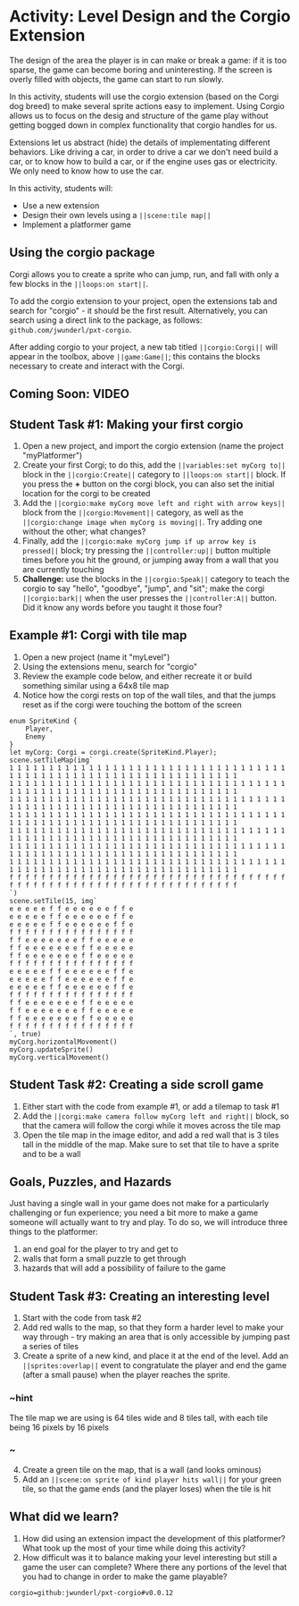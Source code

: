 # Activity: Level Design and the Corgio Extension

The design of the area the player is in can make or break a game: if it is too sparse, the game can become boring and uninteresting. If the screen is overly filled with objects, the game can start to run slowly. 

In this activity, students will use the corgio extension (based on the Corgi dog breed) to make several sprite actions easy to implement. Using Corgio allows us to focus on the desig and structure of the game play without getting bogged down in complex functionality that corgio handles for us. 

Extensions let us abstract (hide) the details of implementating different behaviors. Like driving a car, in order to drive a car we don't need build a car, or to know how to build a car, or if the engine uses gas or electricity. We only need to know how to use the car.

In this activity, students will:
* Use a new extension
* Design their own levels using a ``||scene:tile map||``
* Implement a platformer game

## Using the corgio package

Corgi allows you to create a sprite who can jump, run, and fall with only a few blocks in the ``||loops:on start||``.

To add the corgio extension to your project, open the extensions tab and search for "corgio" - it should be the first result. Alternatively, you can search using a direct link to the package, as follows: `github.com/jwunderl/pxt-corgio`.

After adding corgio to your project, a new tab titled ``||corgio:Corgi||`` will appear in the toolbox, above ``||game:Game||``; this contains the blocks necessary to create and interact with the Corgi.

## Coming Soon: VIDEO

## Student Task #1: Making your first corgio

1. Open a new project, and import the corgio extension (name the project "myPlatformer")
2. Create your first Corgi; to do this, add the ``||variables:set myCorg to||`` block in the ``||corgio:Create||`` category to ``||loops:on start||`` block. If you press the **+** button on the corgi block, you can also set the initial location for the corgi to be created
3. Add the ``||corgio:make myCorg move left and right with arrow keys||`` block from the ``||corgio:Movement||`` category, as well as the ``||corgio:change image when myCorg is moving||``. Try adding one without the other; what changes?
4. Finally, add the ``||corgio:make myCorg jump if up arrow key is pressed||`` block; try pressing the ``||controller:up||`` button multiple times before you hit the ground, or jumping away from a wall that you are currently touching
5. **Challenge:** use the blocks in the ``||corgio:Speak||`` category to teach the corgio to say "hello", "goodbye", "jump", and "sit"; make the corgi ``||corgio:bark||`` when the user presses the ``||controller:A||`` button. Did it know any words before you taught it those four?

## Example #1: Corgi with tile map

1. Open a new project (name it "myLevel")
2. Using the extensions menu, search for "corgio"
3. Review the example code below, and either recreate it or build something similar using a 64x8 tile map
4. Notice how the corgi rests on top of the wall tiles, and that the jumps reset as if the corgi were touching the bottom of the screen

```blocks
enum SpriteKind {
    Player,
    Enemy
}
let myCorg: Corgi = corgi.create(SpriteKind.Player);
scene.setTileMap(img`
1 1 1 1 1 1 1 1 1 1 1 1 1 1 1 1 1 1 1 1 1 1 1 1 1 1 1 1 1 1 1 1 1 1 1 1 1 1 1 1 1 1 1 1 1 1 1 1 1 1 1 1 1 1 1 1 1 1 1 1 1 1 1 1 
1 1 1 1 1 1 1 1 1 1 1 1 1 1 1 1 1 1 1 1 1 1 1 1 1 1 1 1 1 1 1 1 1 1 1 1 1 1 1 1 1 1 1 1 1 1 1 1 1 1 1 1 1 1 1 1 1 1 1 1 1 1 1 1 
1 1 1 1 1 1 1 1 1 1 1 1 1 1 1 1 1 1 1 1 1 1 1 1 1 1 1 1 1 1 1 1 1 1 1 1 1 1 1 1 1 1 1 1 1 1 1 1 1 1 1 1 1 1 1 1 1 1 1 1 1 1 1 1 
1 1 1 1 1 1 1 1 1 1 1 1 1 1 1 1 1 1 1 1 1 1 1 1 1 1 1 1 1 1 1 1 1 1 1 1 1 1 1 1 1 1 1 1 1 1 1 1 1 1 1 1 1 1 1 1 1 1 1 1 1 1 1 1 
1 1 1 1 1 1 1 1 1 1 1 1 1 1 1 1 1 1 1 1 1 1 1 1 1 1 1 1 1 1 1 1 1 1 1 1 1 1 1 1 1 1 1 1 1 1 1 1 1 1 1 1 1 1 1 1 1 1 1 1 1 1 1 1 
1 1 1 1 1 1 1 1 1 1 1 1 1 1 1 1 1 1 1 1 1 1 1 1 1 1 1 1 1 1 1 1 1 1 1 1 1 1 1 1 1 1 1 1 1 1 1 1 1 1 1 1 1 1 1 1 1 1 1 1 1 1 1 1 
1 1 1 1 1 1 1 1 1 1 1 1 1 1 1 1 1 1 1 1 1 1 1 1 1 1 1 1 1 1 1 1 1 1 1 1 1 1 1 1 1 1 1 1 1 1 1 1 1 1 1 1 1 1 1 1 1 1 1 1 1 1 1 1 
f f f f f f f f f f f f f f f f f f f f f f f f f f f f f f f f f f f f f f f f f f f f f f f f f f f f f f f f f f f f f f f f 
`)
scene.setTile(15, img`
e e e e e f f e e e e e e f f e 
e e e e e f f e e e e e e f f e 
e e e e e f f e e e e e e f f e 
f f f f f f f f f f f f f f f f 
f f e e e e e e e f f e e e e e 
f f e e e e e e e f f e e e e e 
f f e e e e e e e f f e e e e e 
f f f f f f f f f f f f f f f f 
e e e e e f f e e e e e e f f e 
e e e e e f f e e e e e e f f e 
e e e e e f f e e e e e e f f e 
f f f f f f f f f f f f f f f f 
f f e e e e e e e f f e e e e e 
f f e e e e e e e f f e e e e e 
f f e e e e e e e f f e e e e e 
f f f f f f f f f f f f f f f f 
`, true)
myCorg.horizontalMovement()
myCorg.updateSprite()
myCorg.verticalMovement()
```

## Student Task #2: Creating a side scroll game

1. Either start with the code from example #1, or add a tilemap to task #1
2. Add the ``||corgi:make camera follow myCorg left and right||`` block, so that the camera will follow the corgi while it moves across the tile map
3. Open the tile map in the image editor, and add a red wall that is 3 tiles tall in the middle of the map. Make sure to set that tile to have a sprite and to be a wall
 
## Goals, Puzzles, and Hazards

Just having a single wall in your game does not make for a particularly challenging or fun experience; you need a bit more to make a game someone will actually want to try and play. To do so, we will introduce three things to the platformer: 
1. an end goal for the player to try and get to
2. walls that form a small puzzle to get through
3. hazards that will add a possibility of failure to the game

## Student Task #3: Creating an interesting level

1. Start with the code from task #2
2. Add red walls to the map, so that they form a harder level to make your way through - try making an area that is only accessible by jumping past a series of tiles
3. Create a sprite of a new kind, and place it at the end of the level. Add an ``||sprites:overlap||`` event to congratulate the player and end the game (after a small pause) when the player reaches the sprite.

### ~hint

The tile map we are using is 64 tiles wide and 8 tiles tall, with each tile being 16 pixels by 16 pixels

### ~

4. Create a green tile on the map, that is a wall (and looks ominous)
5. Add an ``||scene:on sprite of kind player hits wall||`` for your green tile, so that the game ends (and the player loses) when the tile is hit

## What did we learn?

1. How did using an extension impact the development of this platformer? What took up the most of your time while doing this activity?
2. How difficult was it to balance making your level interesting but still a game the user can complete? Where there any portions of the level that you had to change in order to make the game playable?

```package
corgio=github:jwunderl/pxt-corgio#v0.0.12
```